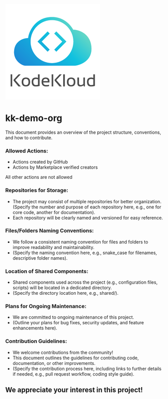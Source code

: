 ![KodeKloud-Logo](kk-logo.png)

# kk-demo-org
This document provides an overview of the project structure, conventions, and how to contribute.

### Allowed Actions:
- Actions created by GitHub
- Actions by Marketplace verified creators

All other actions are not allowed

### Repositories for Storage:
- The project may consist of multiple repositories for better organization. (Specify the number and purpose of each repository here, e.g., one for core code, another for documentation).
- Each repository will be clearly named and versioned for easy reference.

### Files/Folders Naming Conventions:
- We follow a consistent naming convention for files and folders to improve readability and maintainability.
- (Specify the naming convention here, e.g., snake_case for filenames, descriptive folder names).

### Location of Shared Components:
- Shared components used across the project (e.g., configuration files, scripts) will be located in a dedicated directory.
- (Specify the directory location here, e.g., shared/).

### Plans for Ongoing Maintenance:
- We are committed to ongoing maintenance of this project.
- (Outline your plans for bug fixes, security updates, and feature enhancements here).

### Contribution Guidelines:
- We welcome contributions from the community!
- This document outlines the guidelines for contributing code, documentation, or other improvements.
- (Specify the contribution process here, including links to further details if needed, e.g., pull request workflow, coding style guide).

## We appreciate your interest in this project!